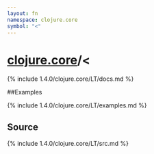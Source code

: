 ```yaml
---
layout: fn
namespace: clojure.core
symbol: "<"
---
```


# [clojure.core](../)/<

{% include 1.4.0/clojure.core/LT/docs.md %}

##Examples

{% include 1.4.0/clojure.core/LT/examples.md %}
## Source
{% include 1.4.0/clojure.core/LT/src.md %}

